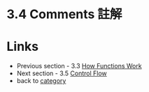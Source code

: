 # 3.4 Comments 註解

# Links
- Previous section - 3.3 [How Functions Work](./function.md)
- Next section - 3.5 [Control Flow](./flow.md)
- back to [category](./../README.md)

